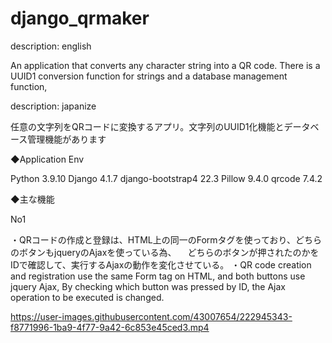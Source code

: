 # django_qrmaker
description: english

An application that converts any character string into a QR code. There is a UUID1 conversion function for strings and a database management function,

description: japanize

任意の文字列をQRコードに変換するアプリ。文字列のUUID1化機能とデータベース管理機能があります


◆Application Env

Python 3.9.10
Django 4.1.7
django-bootstrap4 22.3
Pillow 9.4.0
qrcode 7.4.2


◆主な機能

No1

・QRコードの作成と登録は、HTML上の同一のFormタグを使っており、どちらのボタンもjqueryのAjaxを使っている為、
　どちらのボタンが押されたのかをIDで確認して、実行するAjaxの動作を変化させている。
・QR code creation and registration use the same Form tag on HTML, and both buttons use jquery Ajax,
By checking which button was pressed by ID, the Ajax operation to be executed is changed.

https://user-images.githubusercontent.com/43007654/222945343-f8771996-1ba9-4f77-9a42-6c853e45ced3.mp4

